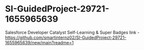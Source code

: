 # SI-GuidedProject-29721-1655965639
Salesforce Developer Catalyst Self-Learning &amp; Super Badges
link - https://github.com/smartinternz02/SI-GuidedProject-29721-1655965639/new/main?readme=1
